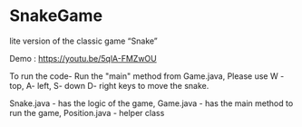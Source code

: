 # SnakeGame
lite version of the classic game “Snake”

Demo : https://youtu.be/5qlA-FMZwOU

To run the code-
Run the "main" method from Game.java, 
Please use W - top, A- left, S- down  D- right keys to move the snake.

Snake.java - has the logic of the game,
Game.java - has the main method to run the game,
Position.java - helper class
